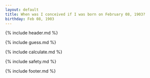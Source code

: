 ```yaml
---
layout: default
title: When was I conceived if I was born on February 08, 1903?
birthday: Feb 08, 1903
---
```


{% include header.md %}

{% include guess.md %}

{% include calculate.md %}

{% include safety.md %}

{% include footer.md %}



